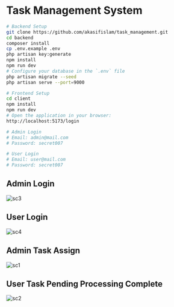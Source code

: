 # Task Management System

```bash
# Backend Setup
git clone https://github.com/akasifislam/task_management.git
cd backend
composer install
cp .env.example .env
php artisan key:generate
npm install
npm run dev
# Configure your database in the `.env` file
php artisan migrate --seed
php artisan serve --port=9000

# Frontend Setup
cd client
npm install
npm run dev
# Open the application in your browser:
http://localhost:5173/login

# Admin Login
# Email: admin@mail.com
# Password: secret007

# User Login
# Email: user@mail.com
# Password: secret007
```

## Admin Login

![sc3](https://github.com/user-attachments/assets/1c384a80-856b-4e20-aedb-f2d6656f2a04)

## User Login

![sc4](https://github.com/user-attachments/assets/d2cc2231-3be2-454a-b7b0-e3cfd335cdfd)

## Admin Task Assign

![sc1](https://github.com/user-attachments/assets/62581662-7b50-4aee-b47d-f34e5abd418a)

## User Task Pending Processing Complete

![sc2](https://github.com/user-attachments/assets/8a738e89-8c44-4f5b-a784-02bad6e86256)
